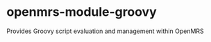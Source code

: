 openmrs-module-groovy
=====================

Provides Groovy script evaluation and management within OpenMRS